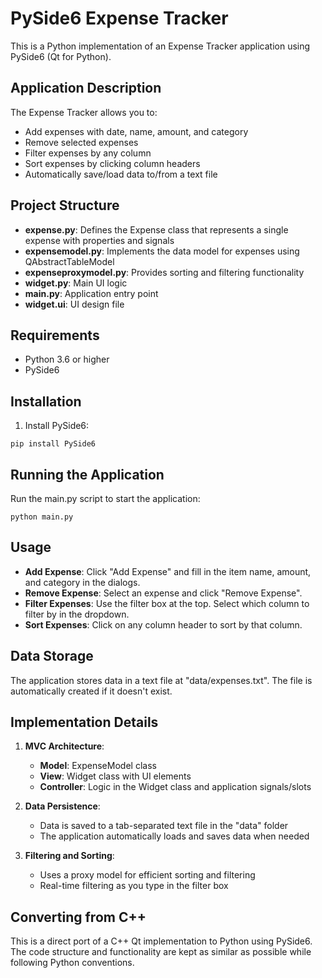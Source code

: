 # PySide6 Expense Tracker

This is a Python implementation of an Expense Tracker application using PySide6 (Qt for Python).

## Application Description

The Expense Tracker allows you to:
- Add expenses with date, name, amount, and category
- Remove selected expenses
- Filter expenses by any column
- Sort expenses by clicking column headers
- Automatically save/load data to/from a text file

## Project Structure

- **expense.py**: Defines the Expense class that represents a single expense with properties and signals
- **expensemodel.py**: Implements the data model for expenses using QAbstractTableModel
- **expenseproxymodel.py**: Provides sorting and filtering functionality
- **widget.py**: Main UI logic
- **main.py**: Application entry point
- **widget.ui**: UI design file

## Requirements

- Python 3.6 or higher
- PySide6

## Installation

1. Install PySide6:
```
pip install PySide6
```

## Running the Application

Run the main.py script to start the application:
```
python main.py
```

## Usage

- **Add Expense**: Click "Add Expense" and fill in the item name, amount, and category in the dialogs.
- **Remove Expense**: Select an expense and click "Remove Expense".
- **Filter Expenses**: Use the filter box at the top. Select which column to filter by in the dropdown.
- **Sort Expenses**: Click on any column header to sort by that column.

## Data Storage

The application stores data in a text file at "data/expenses.txt". The file is automatically created if it doesn't exist.

## Implementation Details

1. **MVC Architecture**:
   - **Model**: ExpenseModel class
   - **View**: Widget class with UI elements
   - **Controller**: Logic in the Widget class and application signals/slots

2. **Data Persistence**:
   - Data is saved to a tab-separated text file in the "data" folder
   - The application automatically loads and saves data when needed

3. **Filtering and Sorting**:
   - Uses a proxy model for efficient sorting and filtering
   - Real-time filtering as you type in the filter box

## Converting from C++

This is a direct port of a C++ Qt implementation to Python using PySide6. The code structure and functionality are kept as similar as possible while following Python conventions.
